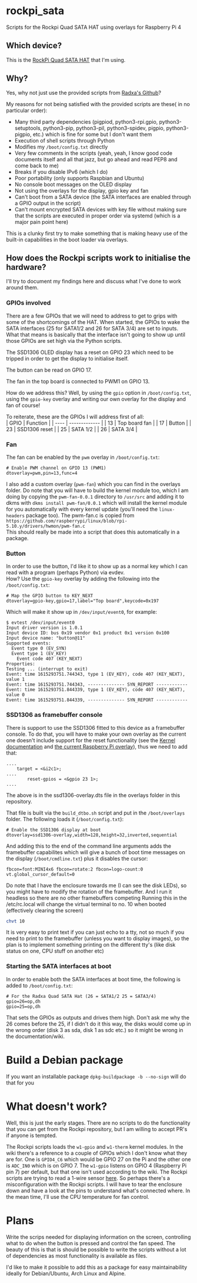 # rockpi_sata
Scripts for the Rockpi Quad SATA HAT using overlays for Raspberry Pi 4

## Which device?
This is the [RockPi Quad SATA HAT](https://wiki.radxa.com/Dual_Quad_SATA_HAT) that I'm using.

## Why?
Yes, why not just use the provided scripts from [Radxa's Github](https://github.com/akgnah/rockpi-sata)?

My reasons for not being satisfied with the provided scripts are these( in no particular order):  
* Many third party dependencies (pigpiod, python3-rpi.gpio, python3-setuptools, python3-pip, python3-pil, python3-spidev, pigpio, python3-pigpio, etc.) which is fine for some but I don't want them
* Execution of shell scripts through Python
* Modifies my `/boot/config.txt` directly
* Very few comments in the scripts (yeah, yeah, I know good code documents itself and all that jazz, but go ahead and read PEP8 and come back to me)
* Breaks if you disable IPv6 (which I do)
* Poor portability (only supports Raspbian and Ubuntu)
* No console boot messages on the OLED display
* Not using the overlays for the display, gpio key and fan
* Can't boot from a SATA device (the SATA interfaces are enabled through a GPIO output in the script)
* Can't mount encrypted SATA devices with key file without making sure that the scripts are executed in proper order via systemd (which is a major pain point here)


This is a clunky first try to make something that is making heavy use of the built-in capabilities in the boot loader via overlays.


## How does the Rockpi scripts work to initialise the hardware?
I'll try to document my findings here and discuss what I've done to work around them.

### GPIOs involved
There are a few GPIOs that we will need to address to get to grips with some of the shortcomings of the HAT. When started, the GPIOs to wake the SATA interfaces (25 for SATA1/2 and 26 for SATA 3/4) are set to inputs. What that means is basically that the interface isn't going to show up until those GPIOs are set high via the Python scripts.

The SSD1306 OLED display has a reset on GPIO 23 which need to be tripped in order to get the display to initialise itself.

The button can be read on GPIO 17.

The fan in the top board is connected to PWM1 on GPIO 13.

How do we address this? Well, by using the `gpio` option in `/boot/config.txt`, using the `gpio-key` overlay and writing our own overlay for the display and fan of course!

To reiterate, these are the GPIOs I will address first of all:  
| GPIO | Function      |
| ---- | ------------- |
| 13   | Top board fan |
| 17   | Button        |
| 23   | SSD1306 reset |
| 25   | SATA 1/2      |
| 26   | SATA 3/4      |

### Fan
The fan can be enabled by the `pwm` overlay in `/boot/config.txt`:  
```
# Enable PWM channel on GPIO 13 (PWM1)
dtoverlay=pwm,pin=13,func=4
```

I also add a custom overlay (`pwm-fan`) which you can find in the overlays folder.
Do note that you will have to build the kernel module too, which I am doing by copying the `pwm-fan-0.0.1` directory to `/usr/src` and adding it to dkms with `dkms install pwm-fan/0.0.1` which will install the kernel module for you automatically with every kernel update (you'll need the `linux-headers` package too). The pwm-fan.c is copied from `https://github.com/raspberrypi/linux/blob/rpi-5.10.y/drivers/hwmon/pwm-fan.c`  
This should really be made into a script that does this automatically in a package.


### Button
In order to use the button, I'd like it to show up as a normal key which I can read with a program (perhaps Python) via evdev.  
How? Use the `gpio-key` overlay by adding the following into the `/boot/config.txt`:  
```
# Map the GPIO button to KEY_NEXT
dtoverlay=gpio-key,gpio=17,label="Top board",keycode=0x197
```

Which will make it show up in `/dev/input/event0`, for example:  
```
$ evtest /dev/input/event0
Input driver version is 1.0.1
Input device ID: bus 0x19 vendor 0x1 product 0x1 version 0x100
Input device name: "button@11"
Supported events:
  Event type 0 (EV_SYN)
  Event type 1 (EV_KEY)
    Event code 407 (KEY_NEXT)
Properties:
Testing ... (interrupt to exit)
Event: time 1615293751.744343, type 1 (EV_KEY), code 407 (KEY_NEXT), value 1
Event: time 1615293751.744343, -------------- SYN_REPORT ------------
Event: time 1615293751.844339, type 1 (EV_KEY), code 407 (KEY_NEXT), value 0
Event: time 1615293751.844339, -------------- SYN_REPORT ------------
```

### SSD1306 as framebuffer console
There is support to use the SSD1306 fitted to this device as a framebuffer console. To do that, you will have to make your own overlay as the current one doesn't include support for the reset functionality (see the [Kernel documentation](https://www.kernel.org/doc/Documentation/devicetree/bindings/display/ssd1307fb.txt) and [the current Raspberry Pi overlay](https://github.com/raspberrypi/linux/blob/rpi-5.10.y/arch/arm/boot/dts/overlays/ssd1306-overlay.dts)), thus we need to add that:  
```
....
	target = <&i2c1>;
....
        reset-gpios = <&gpio 23 1>;
....
```
The above is in the ssd1306-overlay.dts file in the overlays folder in this repository.

That file is built via the `build_dtbo.sh` script and put in the `/boot/overlays` folder. The following loads it (`/boot/config.txt`):  
```
# Enable the SSD1306 display at boot
dtoverlay=ssd1306-overlay,width=128,height=32,inverted,sequential
```

And adding this to the end of the command line arguments adds the framebuffer capabilites which will give a bunch of boot time messages on the display (`/boot/cmdline.txt`) plus it disables the cursor:  
```
fbcon=font:MINI4x6 fbcon=rotate:2 fbcon=logo-count:0 vt.global_cursor_default=0
```
Do note that I have the enclosure towards me (I can see the disk LEDs), so you might have to modify the rotation of the framebuffer. And I run it headless so there are no other framebuffers competing
Running this in the /etc/rc.local will change the virtual terminal to no. 10 when booted (effectively clearing the screen)
```bash
chvt 10
```

It is very easy to print text if you can just echo to a tty, not so much if you need to print to the framebuffer (unless you want to display images), so the plan is to implement something printing on the different tty's (like disk status on one, CPU stuff on another etc)

### Starting the SATA interfaces at boot
In order to enable both the SATA interfaces at boot time, the following is added to `/boot/config.txt`:  
```
# For the Radxa Quad SATA Hat (26 = SATA1/2 25 = SATA3/4)
gpio=26=op,dh
gpio=25=op,dh
```

That sets the GPIOs as outputs and drives them high.
Don't ask me why the 26 comes before the 25, if I didn't do it this way, the disks would come up in the wrong order (disk 3 as sda, disk 1 as sdc etc.) so it might be wrong in the documentation/wiki.

# Build a Debian package
If you want an installable package `dpkg-buildpackage -b --no-sign` will do that for you

# What doesn't work?
Well, this is just the early stages. There are no scripts to do the functionality
that you can get from the Rockpi repository, but I am willing to accept PR's if
anyone is tempted.  

The Rockpi scripts loads the `w1-gpio` and `w1-therm` kernel modules. In the wiki there's a reference to a couple of GPIOs which I don't know what they are for. One is `GPIO4_C6` which would be GPIO 27 on the Pi and the other one is `ADC_IN0` which is on GPIO 7. The `w1-gpio` listens on GPIO 4 (Raspberry Pi pin 7) per default, but that one isn't used according to the wiki. The Rockpi scripts are trying to read a 1-wire sensor [here](https://github.com/akgnah/rockpi-sata/blob/master/usr/bin/rockpi-sata/fan.py#L33). So perhaps there's a misconfiguration with the Rockpi scripts. I will have to tear the enclosure down and have a look at the pins to understand what's connected where. In the mean time, I'll use the CPU temperature for fan control.

# Plans
Write the scrips needed for displaying information on the screen, controlling what to do when the button is pressed and control the fan speed. The beauty of this is that is should be possible to write the scripts without a lot of dependencies as most functionality is available as files.


I'd like to make it possible to add this as a package for easy maintainability
ideally for Debian/Ubuntu, Arch Linux and Alpine.
